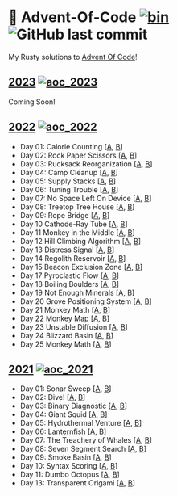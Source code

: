 # 🎄 Advent-Of-Code [![bin](https://github.com/Basicprogrammer10/advent-of-code/actions/workflows/bin.yml/badge.svg)](https://github.com/Basicprogrammer10/advent-of-code/actions/workflows/bin.yml) ![GitHub last commit](https://img.shields.io/github/last-commit/Basicprogrammer10/advent-of-code)

My Rusty solutions to [Advent Of Code](https://adventofcode.com)!

## [2023](https://adventofcode.com/2022) [![aoc_2023](https://github.com/Basicprogrammer10/advent-of-code/actions/workflows/aoc_2023.yml/badge.svg)](https://github.com/Basicprogrammer10/advent-of-code/actions/workflows/aoc_2023.yml)

Coming Soon!

## [2022](https://adventofcode.com/2022) [![aoc_2022](https://github.com/Basicprogrammer10/advent-of-code/actions/workflows/aoc_2022.yml/badge.svg)](https://github.com/Basicprogrammer10/advent-of-code/actions/workflows/aoc_2022.yml)

- Day 01: Calorie Counting [[A](https://github.com/Basicprogrammer10/advent-of-code/tree/master/aoc_2022/src/day_01.rs#L10), [B](https://github.com/Basicprogrammer10/advent-of-code/tree/master/aoc_2022/src/day_01.rs#L17)]
- Day 02: Rock Paper Scissors [[A](https://github.com/Basicprogrammer10/advent-of-code/tree/master/aoc_2022/src/day_02.rs#L10), [B](https://github.com/Basicprogrammer10/advent-of-code/tree/master/aoc_2022/src/day_02.rs#L29)]
- Day 03: Rucksack Reorganization [[A](https://github.com/Basicprogrammer10/advent-of-code/tree/master/aoc_2022/src/day_03.rs#L12), [B](https://github.com/Basicprogrammer10/advent-of-code/tree/master/aoc_2022/src/day_03.rs#L28)]
- Day 04: Camp Cleanup [[A](https://github.com/Basicprogrammer10/advent-of-code/tree/master/aoc_2022/src/day_04.rs#L10), [B](https://github.com/Basicprogrammer10/advent-of-code/tree/master/aoc_2022/src/day_04.rs#L21)]
- Day 05: Supply Stacks [[A](https://github.com/Basicprogrammer10/advent-of-code/tree/master/aoc_2022/src/day_05.rs#L10), [B](https://github.com/Basicprogrammer10/advent-of-code/tree/master/aoc_2022/src/day_05.rs#L15)]
- Day 06: Tuning Trouble [[A](https://github.com/Basicprogrammer10/advent-of-code/tree/master/aoc_2022/src/day_06.rs#L12), [B](https://github.com/Basicprogrammer10/advent-of-code/tree/master/aoc_2022/src/day_06.rs#L17)]
- Day 07: No Space Left On Device [[A](https://github.com/Basicprogrammer10/advent-of-code/tree/master/aoc_2022/src/day_07.rs#L12), [B](https://github.com/Basicprogrammer10/advent-of-code/tree/master/aoc_2022/src/day_07.rs#L22)]
- Day 08: Treetop Tree House [[A](https://github.com/Basicprogrammer10/advent-of-code/tree/master/aoc_2022/src/day_08.rs#L10), [B](https://github.com/Basicprogrammer10/advent-of-code/tree/master/aoc_2022/src/day_08.rs#L31)]
- Day 09: Rope Bridge [[A](https://github.com/Basicprogrammer10/advent-of-code/tree/master/aoc_2022/src/day_09.rs#L13), [B](https://github.com/Basicprogrammer10/advent-of-code/tree/master/aoc_2022/src/day_09.rs#L18)]
- Day 10 Cathode-Ray Tube [[A](https://github.com/Basicprogrammer10/advent-of-code/tree/master/aoc_2022/src/day_10.rs#L10), [B](https://github.com/Basicprogrammer10/advent-of-code/tree/master/aoc_2022/src/day_10.rs#L23)]
- Day 11 Monkey in the Middle [[A](https://github.com/Basicprogrammer10/advent-of-code/tree/master/aoc_2022/src/day_11.rs#L12), [B](https://github.com/Basicprogrammer10/advent-of-code/tree/master/aoc_2022/src/day_11.rs#L19)]
- Day 12 Hill Climbing Algorithm [[A](https://github.com/Basicprogrammer10/advent-of-code/tree/master/aoc_2022/src/day_12.rs#L12), [B](https://github.com/Basicprogrammer10/advent-of-code/tree/master/aoc_2022/src/day_12.rs#L21)]
- Day 13 Distress Signal [[A](https://github.com/Basicprogrammer10/advent-of-code/tree/master/aoc_2022/src/day_13.rs#L12), [B](https://github.com/Basicprogrammer10/advent-of-code/tree/master/aoc_2022/src/day_13.rs#L25)]
- Day 14 Regolith Reservoir [[A](https://github.com/Basicprogrammer10/advent-of-code/tree/master/aoc_2022/src/day_14.rs#L16), [B](https://github.com/Basicprogrammer10/advent-of-code/tree/master/aoc_2022/src/day_14.rs#L34)]
- Day 15 Beacon Exclusion Zone [[A](https://github.com/Basicprogrammer10/advent-of-code/tree/master/aoc_2022/src/day_15.rs#L14), [B](https://github.com/Basicprogrammer10/advent-of-code/tree/master/aoc_2022/src/day_15.rs#L28)]
- Day 17 Pyroclastic Flow [[A](https://github.com/Basicprogrammer10/advent-of-code/tree/master/aoc_2022/src/day_17.rs#L14), [B](https://github.com/Basicprogrammer10/advent-of-code/tree/master/aoc_2022/src/day_17.rs#L20)]
- Day 18 Boiling Boulders [[A](https://github.com/Basicprogrammer10/advent-of-code/tree/master/aoc_2022/src/day_18.rs#L13), [B](https://github.com/Basicprogrammer10/advent-of-code/tree/master/aoc_2022/src/day_18.rs#L36)]
- Day 19 Not Enough Minerals [[A](https://github.com/Basicprogrammer10/advent-of-code/tree/master/aoc_2022/src/day_19.rs#L11), [B](https://github.com/Basicprogrammer10/advent-of-code/tree/master/aoc_2022/src/day_19.rs#L27)]
- Day 20 Grove Positioning System [[A](https://github.com/Basicprogrammer10/advent-of-code/tree/master/aoc_2022/src/day_20.rs#L10), [B](https://github.com/Basicprogrammer10/advent-of-code/tree/master/aoc_2022/src/day_20.rs#L17)]
- Day 21 Monkey Math [[A](https://github.com/Basicprogrammer10/advent-of-code/tree/master/aoc_2022/src/day_21.rs#L12), [B](https://github.com/Basicprogrammer10/advent-of-code/tree/master/aoc_2022/src/day_21.rs#L18)]
- Day 22 Monkey Map [[A](https://github.com/Basicprogrammer10/advent-of-code/tree/master/aoc_2022/src/day_22.rs#L13), [B](https://github.com/Basicprogrammer10/advent-of-code/tree/master/aoc_2022/src/day_22.rs#L21)]
- Day 23 Unstable Diffusion [[A](https://github.com/Basicprogrammer10/advent-of-code/tree/master/aoc_2022/src/day_23.rs#L15), [B](https://github.com/Basicprogrammer10/advent-of-code/tree/master/aoc_2022/src/day_23.rs#L25)]
- Day 24 Blizzard Basin [[A](https://github.com/Basicprogrammer10/advent-of-code/tree/master/aoc_2022/src/day_24.rs#L15), [B](https://github.com/Basicprogrammer10/advent-of-code/tree/master/aoc_2022/src/day_24rs#L23)]
- Day 25 Monkey Math [[A](https://github.com/Basicprogrammer10/advent-of-code/tree/master/aoc_2022/src/day_25.rs#L10), [B](https://github.com/Basicprogrammer10/advent-of-code/tree/master/aoc_2022/src/day_25.rs#L15)]

## [2021](https://adventofcode.com/2021) [![aoc_2021](https://github.com/Basicprogrammer10/advent-of-code/actions/workflows/aoc_2021.yml/badge.svg)](https://github.com/Basicprogrammer10/advent-of-code/actions/workflows/aoc_2021.yml)

- Day 01: Sonar Sweep [[A](https://github.com/Basicprogrammer10/advent-of-code/tree/master/aoc_2021/src/day_01.rs#L10), [B](https://github.com/Basicprogrammer10/advent-of-code/tree/master/aoc_2021/src/day_01.rs#L20)]
- Day 02: Dive! [[A](https://github.com/Basicprogrammer10/advent-of-code/tree/master/aoc_2021/src/day_02.rs#L10), [B](https://github.com/Basicprogrammer10/advent-of-code/tree/master/aoc_2021/src/day_02.rs#L30)]
- Day 03: Binary Diagnostic [[A](https://github.com/Basicprogrammer10/advent-of-code/tree/master/aoc_2021/src/day_03.rs#L10), [B](https://github.com/Basicprogrammer10/advent-of-code/tree/master/aoc_2021/src/day_03.rs#L39)]
- Day 04: Giant Squid [[A](https://github.com/Basicprogrammer10/advent-of-code/tree/master/aoc_2021/src/day_04.rs#L10), [B](https://github.com/Basicprogrammer10/advent-of-code/tree/master/aoc_2021/src/day_04.rs#L17)]
- Day 05: Hydrothermal Venture [[A](https://github.com/Basicprogrammer10/advent-of-code/tree/master/aoc_2021/src/day_05.rs#L12), [B](https://github.com/Basicprogrammer10/advent-of-code/tree/master/aoc_2021/src/day_05.rs#L16)]
- Day 06: Lanternfish [[A](https://github.com/Basicprogrammer10/advent-of-code/tree/master/aoc_2021/src/day_06.rs#L13), [B](https://github.com/Basicprogrammer10/advent-of-code/tree/master/aoc_2021/src/day_06.rs#L20)]
- Day 07: The Treachery of Whales [[A](https://github.com/Basicprogrammer10/advent-of-code/tree/master/aoc_2021/src/day_07.rs#L10), [B](https://github.com/Basicprogrammer10/advent-of-code/tree/master/aoc_2021/src/day_07.rs#L27)]
- Day 08: Seven Segment Search [[A](https://github.com/Basicprogrammer10/advent-of-code/tree/master/aoc_2021/src/day_08.rs#L18), [B](https://github.com/Basicprogrammer10/advent-of-code/tree/master/aoc_2021/src/day_08.rs#L32)]
- Day 09: Smoke Basin [[A](https://github.com/Basicprogrammer10/advent-of-code/tree/master/aoc_2021/src/day_09.rs#L10), [B](https://github.com/Basicprogrammer10/advent-of-code/tree/master/aoc_2021/src/day_09.rs#L17)]
- Day 10: Syntax Scoring [[A](https://github.com/Basicprogrammer10/advent-of-code/tree/master/aoc_2021/src/day_10.rs#L12), [B](https://github.com/Basicprogrammer10/advent-of-code/tree/master/aoc_2021/src/day_10.rs#L40)]
- Day 11: Dumbo Octopus [[A](https://github.com/Basicprogrammer10/advent-of-code/tree/master/aoc_2021/src/day_11.rs#L10), [B](https://github.com/Basicprogrammer10/advent-of-code/tree/master/aoc_2021/src/day_11.rs#L20)]
- Day 13: Transparent Origami [[A](https://github.com/Basicprogrammer10/advent-of-code/tree/master/aoc_2021/src/day_13.rs#L14), [B](https://github.com/Basicprogrammer10/advent-of-code/tree/master/aoc_2021/src/day_13.rs#L22)]
